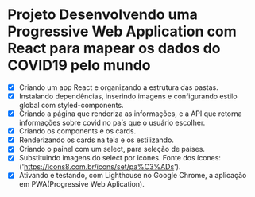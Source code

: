 # Projeto Desenvolvendo uma Progressive Web Application com React para mapear os dados do COVID19 pelo mundo

- [x] Criando um app React e organizando a estrutura das pastas.
- [x] Instalando dependências, inserindo imagens e configurando estilo global com styled-components.
- [x] Criando a página que renderiza as informações, e a API que retorna informações sobre covid no país que o usuário escolher.
- [x] Criando os components e os cards.
- [x] Renderizando os cards na tela e os estilizando.
- [x] Criando o painel com um select, para seleção de países.
- [x] Substituindo imagens do select por icones. Fonte dos ícones: ('https://icons8.com.br/icons/set/pa%C3%ADs').
- [x] Ativando e testando, com Lighthouse no Google Chrome, a aplicação em PWA(Progressive Web Aplication).